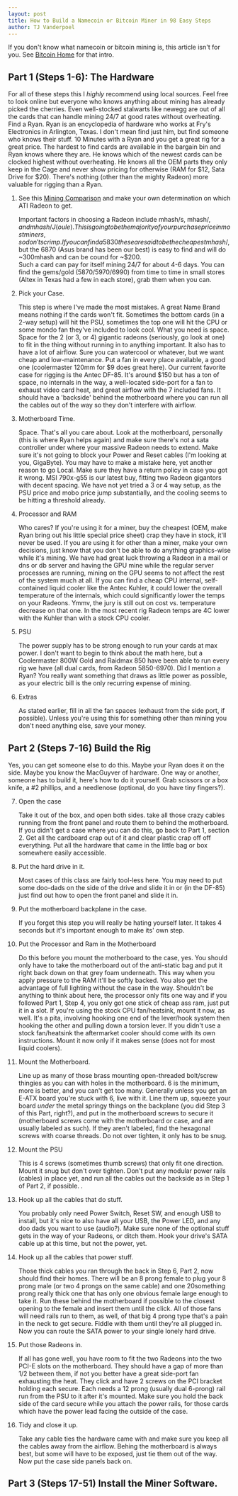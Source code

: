 ```yaml
--- 
layout: post
title: How to Build a Namecoin or Bitcoin Miner in 98 Easy Steps
author: TJ Vanderpoel
---
```

If you don't know what namecoin or bitcoin mining is, this article isn't for you.  See [Bitcoin Home](http://bitcoin.org) for that intro.

## Part 1 (Steps 1-6): The Hardware

For all of these steps this I _highly_ recommend using local sources.  Feel free to look online but everyone who knows anything 
about mining has already picked the cherries.   Even well-stocked stalwarts like newegg are out of all the cards that can 
handle mining 24/7 at good rates without overheating.  Find a Ryan.  Ryan is an encyclopedia of hardware who works at Fry's 
Electronics in Arlington, Texas.  I don't mean find just him, but find someone who knows their stuff.  10 Minutes with a Ryan
and you get a great rig for a great price.  The hardest to find cards are available in the bargain bin and Ryan knows where they
are.  He knows which of the newest cards can be clocked highest without overheating.  He knows all the OEM parts they only keep
in the Cage and never show pricing for otherwise (RAM for $12, Sata Drive for $20).  There's nothing (other than the mighty
Radeon) more valuable for rigging than a Ryan.
   
1. See this [Mining Comparison](https://en.bitcoin.it/wiki/Mining_hardware_comparison) and make your own determination on which ATI Radeon to get.
   
   Important factors in choosing a Radeon include mhash/s, mhash/$, and mhash/J(oule). This is going to be the majority
   of your purchase price in most miners, so don't scrimp.  If you can find a 5830 these are said to be the cheapest
   mhash/$, but the 6870 (Asus brand has been our best) is easy to find and will do ~300mhash and can be cound for ~$200.  
   Such a card can pay for itself mining 24/7 for about 4-6 days.  You can find the gems/gold (5870/5970/6990) from time
   to time in small stores (Altex in Texas had a few in each store), grab them when you can.

2. Pick your Case.  

   This step is where I've made the most mistakes.  A great Name Brand means nothing if the cards won't fit.  Sometimes the
   bottom cards (in a 2-way setup) will hit the PSU, sometimes the top one will hit the CPU or some mondo fan they've included
   to look cool.  What you need is space.  Space for the 2 (or 3, or 4) gigantic radeons (seriously, go look at one) to fit in the
   thing without running in to anything important.  It also has to have a lot of airflow.  Sure you can watercool or whatever, but
   we want cheap and low-maintenance.  Put a fan in every place available, a good one (coolermaster 120mm for $9 does great here).
   Our current favorite case for rigging is the Antec DF-85.  It's around $150 but has a ton of space, no internals in the way, a
   well-located side-port for a fan to exhaust video card heat, and great airflow with the 7 included fans.  It should have a
   'backside' behind the motherboard where you can run all the cables out of the way so they don't interfere with airflow.

3. Motherboard Time.

   Space.  That's all you care about.  Look at the motherboard, personally (this is where Ryan helps again) and make sure there's
   not a sata controller under where your massive Radeon needs to extend.  Make sure it's not going to block your Power and Reset
   cables (I'm looking at you, GigaByte).  You may have to make a mistake here, yet another reason to go Local.  Make sure they
   have a return policy in case you got it wrong.  MSI 790x-g55 is our latest buy, fitting two Radeon gigantors with decent spacing.
   We have not yet tried a 3 or 4 way setup, as the PSU price and mobo price jump substantially, and the cooling seems to be hitting
   a threshold already.

4. Processor and RAM

   Who cares?  If you're using it for a miner, buy the cheapest (OEM, make Ryan bring out his little special price sheet) crap they have
   in stock, it'll never be used.  If you are using it for other than a miner, make your own decisions, just know that you don't be able
   to do anything graphics-wise while it's mining.  We have had great luck throwing a Radeon in a mail or dns or db server and having
   the GPU mine while the regular server processes are running, mining on the GPU seems to not affect the rest of the system much at all.
   If you can find a cheap CPU internal, self-contained liquid cooler like the Antec Kuhler, it could lower the overall temperature of
   the internals, which could significantly lower the temps on your Radeons.  Ymmv, the jury is still out on cost vs. temperature decrease
   on that one.  In the most recent rig Radeon temps are 4C lower with the Kuhler than with a stock CPU cooler.

5. PSU

   The power supply has to be strong enough to run your cards at max power.  I don't want to begin to think about the math here, but a 
   Coolermaster 800W Gold and Raidmax 850 have been able to run every rig we have (all dual cards, from Radeon 5850-6970).  Did I mention
   a Ryan?  You really want something that draws as little power as possible, as your electric bill is the only recurring expense of mining.

6. Extras

   As stated earlier, fill in all the fan spaces (exhaust from the side port, if possible).  Unless you're using this for something other than
   mining you don't need anything else, save your money.

    
## Part 2 (Steps 7-16) Build the Rig

Yes, you can get someone else to do this.  Maybe your Ryan does it on the side.  Maybe you know the MacGuyver of hardware.  One way or another,
someone has to build it, here's how to do it yourself.  Grab scissors or a box knife, a #2 phillips,  and a needlenose (optional, do you have tiny fingers?).

7. Open the case

   Take it out of the box, and open both sides.  take all those crazy cables running from the front panel and route them to behind the motherboard.
   If you didn't get a case where you can do this, go back to Part 1, section 2.  Get all the cardboard crap out of it and clear plastic crap off
   off everything.  Put all the hardware that came in the little bag or box somewhere easily accessible.  

8. Put the hard drive in it.

   Most cases of this class are fairly tool-less here.  You may need to put some doo-dads on the side of the drive and slide it in or (in the DF-85)
   just find out how to open the front panel and slide it in.

9. Put the motherboard backplane in the case.
  
   If you forget this step you will really be hating yourself later.  It takes 4 seconds but it's important enough to make its' own step.

10. Put the Processor and Ram in the Motherboard

    Do this before you mount the motherboard to the case, yes.  You should only have to take the motherboard out of the anti-static bag and
    put it right back down on that grey foam underneath.  This way when you apply pressure to the RAM it'll be softly backed.  You also
    get the advantage of full lighting without the case in the way.  Shouldn't be anything to think about here, the processor only fits one 
    way and if you followed Part 1, Step 4, you only got one stick of cheap ass ram, just put it in a slot.  If you're using the stock CPU
    fan/heatsink, mount it now, as well.  It's a pita, involving hooking one end of the lever/hook system then hooking the other and pulling
    down a torsion lever.  If you didn't use a stock fan/heatsink the aftermarket cooler should come with its own instructions.  Mount it now
    only if it makes sense (does not for most liquid coolers).

11. Mount the Motherboard.

    Line up as many of those brass mounting open-threaded bolt/screw thingies as you can with holes in the motherboard.  6 is the minimum, more
    is better, and you can't get too many.  Generally unless you get an E-ATX board you're stuck with 6, live with it.  Line them up, squeeze
    your board _under_ the metal springy things on the backplane (you did Step 3 of this Part, right?), and put in the motherboard screws to secure
    it (motherboard screws come with the motherboard or case, and are usually labeled as such).  If they aren't labeled, find the hexagonal screws
    with coarse threads.  Do not over tighten, it only has to be snug.

12. Mount the PSU

    This is 4 screws (sometimes thumb screws) that only fit one direction.  Mount it snug but don't over tighten.  Don't put any modular power
    rails (cables) in place yet, and run all the cables out the backside as in Step 1 of Part 2, if possible.
    .
13. Hook up all the cables that do stuff.

    You probably only need Power Switch, Reset SW, and enough USB to install, but it's nice to also have all your USB, the Power LED, and
    any doo dads you want to use (audio?).  Make sure none of the optional stuff gets in the way of your Radeons, or ditch them.  Hook your drive's
    SATA cable up at this time, but not the power, yet.

14. Hook up all the cables that power stuff.

    Those thick cables you ran through the back in Step 6, Part 2, now should find their homes.  There will be an 8 prong female to plug your 8 prong
    male (or two 4 prongs on the same cable) and one 20something prong really thick one that has only one obvious female large enough to take it.  Run these
    behind the motherboard if possible to the closest opening to the female and insert them until the click.  All of those fans will need rails run to them, 
    as well, of that big 4 prong type that's a pain in the neck to get secure.  Fiddle with them until they're all plugged in.  Now you can route the SATA
    power to your single lonely hard drive.

15. Put those Radeons in.

    If all has gone well, you have room to fit the two Radeons into the two PCI-E slots on the motherboard.  They should have a gap of more than 1/2 between them,
    if not you better have a great side-port fan exhausting the heat.  They click and have 2 screws on the PCI bracket holding each secure.  Each needs a 12 prong
    (usually dual 6-prong) rail run from the PSU to it after it's mounted.  Make sure you hold the back side of the card secure while you attach the power rails, 
    for those cards which have the power lead facing the outside of the case.

16. Tidy and close it up.
  
    Take any cable ties the hardware came with and make sure you keep all the cables away from the airflow.  Behing the motherboard is always best, but some will
    have to be exposed, just tie them out of the way.  Now put the case side panels back on.

##  Part 3 (Steps 17-51) Install the Miner Software.
     
